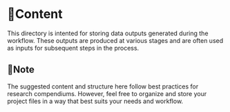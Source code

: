 # 📄Content

This directory is intented for storing data outputs generated during the workflow. These outputs are produced at various stages and are often used as inputs for subsequent steps in the process. 

## 📍Note

The suggested content and structure here follow best practices for research compendiums. However, feel free to organize and store your project files in a way that best suits your needs and workflow.
